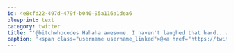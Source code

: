 ```yaml
---
id: 4e8cfd22-497d-479f-b040-95a116a1dea6
blueprint: text
category: twitter
title: "'@bitchwhocodes Hahaha awesome. I haven't laughed that hard...well.. all year."
caption: '<span class="username username_linked">@<a href="https://twitter.com/bitchwhocodes" title="Stacey Mulcahy">bitchwhocodes</a></span> Hahaha awesome. I haven''t laughed that hard...well.. all year.'
---
```

